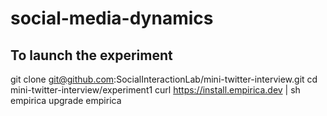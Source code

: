 # social-media-dynamics

## To launch the experiment
git clone git@github.com:SocialInteractionLab/mini-twitter-interview.git
cd mini-twitter-interview/experiment1
curl https://install.empirica.dev | sh
empirica upgrade
empirica